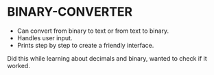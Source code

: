 # BINARY-CONVERTER

- Can convert from binary to text or from text to binary.
- Handles user input.
- Prints step by step to create a friendly interface.

Did this while learning about decimals and binary, wanted to check if it worked.
